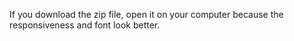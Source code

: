 If you download the zip file, 
open it on your computer because 
the responsiveness and font look 
better.

